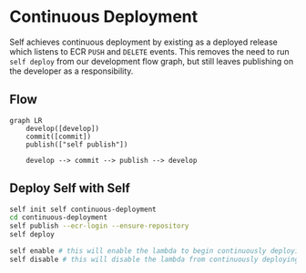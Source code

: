 # Continuous Deployment

Self achieves continuous deployment by existing as a deployed release which listens to ECR `PUSH` and `DELETE` events. This removes the need to run `self deploy` from our development flow graph, but still leaves publishing on the developer as a responsibility.

## Flow

```mermaid
graph LR
    develop([develop])
    commit([commit])
    publish(["self publish"])

    develop --> commit --> publish --> develop
```

## Deploy Self with Self

```bash
self init self continuous-deployment
cd continuous-deployment
self publish --ecr-login --ensure-repository
self deploy

self enable # this will enable the lambda to begin continuously deploying.
self disable # this will disable the lambda from continuously deploying.
```





